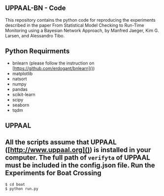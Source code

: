 UPPAAL-BN - Code
----------------
This repository contains the python code for reproducing the experiments
described in the paper From Statistical Model Checking to Run-Time Monitoring using a Bayesian Network Approach, by  Manfred Jaeger, Kim G. Larsen, and Alessandro Tibo.

Python Requirments
------------------
* bnlearn (please follow the instruction on [https://github.com/erdogant/bnlearn]())
* matplotlib
* natsort
* numpy
* pandas
* scikit-learn
* scipy
* seaborn
* tqdm
  
UPPAAL
------
All the scripts assume that UPPAAL ([http://www.uppaal.org]()) is installed
in your computer. The full path of `verifyta` of UPPAAL must be included in the config.json file.
Run the Experiments for Boat Crossing
-------------------------------------
	$ cd boat
	$ python run.py
